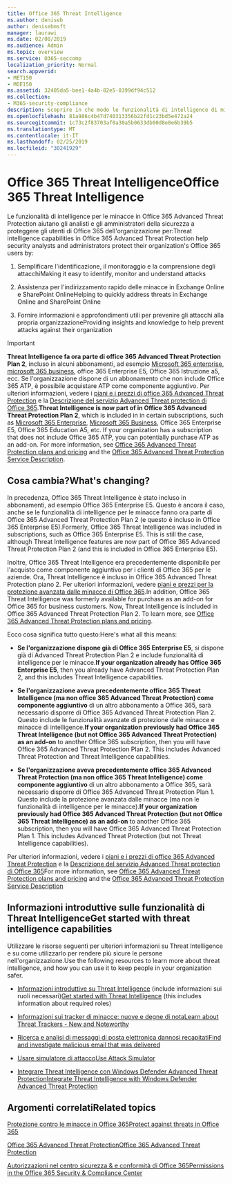 ```yaml
---
title: Office 365 Threat Intelligence
ms.author: deniseb
author: denisebmsft
manager: laurawi
ms.date: 02/08/2019
ms.audience: Admin
ms.topic: overview
ms.service: O365-seccomp
localization_priority: Normal
search.appverid:
- MET150
- MOE150
ms.assetid: 32405da5-bee1-4a4b-82e5-8399df94c512
ms.collection:
- M365-security-compliance
description: Scoprire in che modo le funzionalità di intelligence di minacce in Advanced Threat Protection consentono di ricercare le minacce per la propria organizzazione, di rispondere a malware, phishing e altri attacchi rilevati da Office 365 per conto dell'utente e di cercare indicatori di minaccia.
ms.openlocfilehash: 81a986c4b47d740313356b22fd1c23bd5e472a24
ms.sourcegitcommit: 1c73c2f83703af0a30a5b0633db00d8e0e6b39b5
ms.translationtype: MT
ms.contentlocale: it-IT
ms.lasthandoff: 02/25/2019
ms.locfileid: "30241929"
---
```

# <a name="office-365-threat-intelligence"></a><span data-ttu-id="ae6c1-103">Office 365 Threat Intelligence</span><span class="sxs-lookup"><span data-stu-id="ae6c1-103">Office 365 Threat Intelligence</span></span>

<span data-ttu-id="ae6c1-104">Le funzionalità di intelligence per le minacce in Office 365 Advanced Threat Protection aiutano gli analisti e gli amministratori della sicurezza a proteggere gli utenti di Office 365 dell'organizzazione per:</span><span class="sxs-lookup"><span data-stu-id="ae6c1-104">Threat intelligence capabilities in Office 365 Advanced Threat Protection help security analysts and administrators protect their organization's Office 365 users by:</span></span>
  
1. <span data-ttu-id="ae6c1-105">Semplificare l'identificazione, il monitoraggio e la comprensione degli attacchi</span><span class="sxs-lookup"><span data-stu-id="ae6c1-105">Making it easy to identify, monitor and understand attacks</span></span>
    
2. <span data-ttu-id="ae6c1-106">Assistenza per l'indirizzamento rapido delle minacce in Exchange Online e SharePoint Online</span><span class="sxs-lookup"><span data-stu-id="ae6c1-106">Helping to quickly address threats in Exchange Online and SharePoint Online</span></span>
    
3. <span data-ttu-id="ae6c1-107">Fornire informazioni e approfondimenti utili per prevenire gli attacchi alla propria organizzazione</span><span class="sxs-lookup"><span data-stu-id="ae6c1-107">Providing insights and knowledge to help prevent attacks against their organization</span></span>
    
> [!IMPORTANT]
> <span data-ttu-id="ae6c1-p101">**Threat Intelligence fa ora parte di office 365 Advanced Threat Protection Plan 2**, incluso in alcuni abbonamenti, ad esempio [Microsoft 365 enterprise](https://www.microsoft.com/microsoft-365/enterprise/home), [microsoft 365 business](https://www.microsoft.com/microsoft-365/business), office 365 Enterprise E5, Office 365 Istruzione a5, ecc. Se l'organizzazione dispone di un abbonamento che non include Office 365 ATP, è possibile acquistare ATP come componente aggiuntivo. Per ulteriori informazioni, vedere i [piani e i prezzi di office 365 Advanced Threat Protection](https://products.office.com/exchange/advance-threat-protection) e la [Descrizione del servizio Advanced Threat protection di Office 365](https://docs.microsoft.com/en-us/office365/servicedescriptions/office-365-advanced-threat-protection-service-description#whats-new-in-office-365-advanced-threat-protection-atp).</span><span class="sxs-lookup"><span data-stu-id="ae6c1-p101">**Threat Intelligence is now part of in Office 365 Advanced Threat Protection Plan 2**, which is included in in certain subscriptions, such as [Microsoft 365 Enterprise](https://www.microsoft.com/microsoft-365/enterprise/home), [Microsoft 365 Business](https://www.microsoft.com/microsoft-365/business), Office 365 Enterprise E5, Office 365 Education A5, etc. If your organization has a subscription that does not include Office 365 ATP, you can potentially purchase ATP as an add-on. For more information, see [Office 365 Advanced Threat Protection plans and pricing](https://products.office.com/exchange/advance-threat-protection) and the [Office 365 Advanced Threat Protection Service Description](https://docs.microsoft.com/en-us/office365/servicedescriptions/office-365-advanced-threat-protection-service-description#whats-new-in-office-365-advanced-threat-protection-atp).</span></span> 
  
## <a name="whats-changing"></a><span data-ttu-id="ae6c1-110">Cosa cambia?</span><span class="sxs-lookup"><span data-stu-id="ae6c1-110">What's changing?</span></span>

<span data-ttu-id="ae6c1-p102">In precedenza, Office 365 Threat Intelligence è stato incluso in abbonamenti, ad esempio Office 365 Enterprise E5. Questo è ancora il caso, anche se le funzionalità di intelligence per le minacce fanno ora parte di Office 365 Advanced Threat Protection Plan 2 (e questo è incluso in Office 365 Enterprise E5).</span><span class="sxs-lookup"><span data-stu-id="ae6c1-p102">Formerly, Office 365 Threat Intelligence was included in subscriptions, such as Office 365 Enterprise E5. This is still the case, although Threat Intelligence features are now part of Office 365 Advanced Threat Protection Plan 2 (and this is included in Office 365 Enterprise E5).</span></span> 

<span data-ttu-id="ae6c1-p103">Inoltre, Office 365 Threat Intelligence era precedentemente disponibile per l'acquisto come componente aggiuntivo per i clienti di Office 365 per le aziende. Ora, Threat Intelligence è incluso in Office 365 Advanced Threat Protection piano 2. Per ulteriori informazioni, vedere [piani e prezzi per la protezione avanzata dalle minacce di Office 365](https://products.office.com/exchange/advance-threat-protection).</span><span class="sxs-lookup"><span data-stu-id="ae6c1-p103">In addition, Office 365 Threat Intelligence was formerly available for purchase as an add-on for Office 365 for business customers. Now, Threat Intelligence is included in Office 365 Advanced Threat Protection Plan 2. To learn more, see [Office 365 Advanced Threat Protection plans and pricing](https://products.office.com/exchange/advance-threat-protection).</span></span>

<span data-ttu-id="ae6c1-116">Ecco cosa significa tutto questo:</span><span class="sxs-lookup"><span data-stu-id="ae6c1-116">Here's what all this means:</span></span>

- <span data-ttu-id="ae6c1-117">**Se l'organizzazione dispone già di Office 365 Enterprise E5**, si dispone già di Advanced Threat Protection Plan 2 e include funzionalità di intelligence per le minacce.</span><span class="sxs-lookup"><span data-stu-id="ae6c1-117">**If your organization already has Office 365 Enterprise E5**, then you already have Advanced Threat Protection Plan 2, and this includes Threat Intelligence capabilities.</span></span>

- <span data-ttu-id="ae6c1-p104">**Se l'organizzazione aveva precedentemente office 365 Threat Intelligence (ma non office 365 Advanced Threat Protection) come componente aggiuntivo** di un altro abbonamento a Office 365, sarà necessario disporre di Office 365 Advanced Threat Protection Plan 2. Questo include le funzionalità avanzate di protezione dalle minacce e minacce di intelligence.</span><span class="sxs-lookup"><span data-stu-id="ae6c1-p104">**If your organization previously had Office 365 Threat Intelligence (but not Office 365 Advanced Threat Protection) as an add-on** to another Office 365 subscription, then you will have Office 365 Advanced Threat Protection Plan 2. This includes Advanced Threat Protection and Threat Intelligence capabilities.</span></span> 

- <span data-ttu-id="ae6c1-p105">**Se l'organizzazione aveva precedentemente office 365 Advanced Threat Protection (ma non office 365 Threat Intelligence) come componente aggiuntivo** di un altro abbonamento a Office 365, sarà necessario disporre di Office 365 Advanced Threat Protection Plan 1. Questo include la protezione avanzata dalle minacce (ma non le funzionalità di intelligence per le minacce).</span><span class="sxs-lookup"><span data-stu-id="ae6c1-p105">**If your organization previously had Office 365 Advanced Threat Protection (but not Office 365 Threat Intelligence) as an add-on** to another Office 365 subscription, then you will have Office 365 Advanced Threat Protection Plan 1. This includes Advanced Threat Protection (but not Threat Intelligence capabilities).</span></span>

<span data-ttu-id="ae6c1-122">Per ulteriori informazioni, vedere i [piani e i prezzi di office 365 Advanced Threat Protection](https://products.office.com/exchange/advance-threat-protection) e la [Descrizione del servizio Advanced Threat protection di Office 365](https://docs.microsoft.com/en-us/office365/servicedescriptions/office-365-advanced-threat-protection-service-description#whats-new-in-office-365-advanced-threat-protection-atp)</span><span class="sxs-lookup"><span data-stu-id="ae6c1-122">For more information, see [Office 365 Advanced Threat Protection plans and pricing](https://products.office.com/exchange/advance-threat-protection) and the [Office 365 Advanced Threat Protection Service Description](https://docs.microsoft.com/en-us/office365/servicedescriptions/office-365-advanced-threat-protection-service-description#whats-new-in-office-365-advanced-threat-protection-atp)</span></span>

## <a name="get-started-with-threat-intelligence-capabilities"></a><span data-ttu-id="ae6c1-123">Informazioni introduttive sulle funzionalità di Threat Intelligence</span><span class="sxs-lookup"><span data-stu-id="ae6c1-123">Get started with threat intelligence capabilities</span></span>

<span data-ttu-id="ae6c1-124">Utilizzare le risorse seguenti per ulteriori informazioni su Threat Intelligence e su come utilizzarlo per rendere più sicure le persone nell'organizzazione.</span><span class="sxs-lookup"><span data-stu-id="ae6c1-124">Use the following resources to learn more about threat intelligence, and how you can use it to keep people in your organization safer.</span></span>
  
- <span data-ttu-id="ae6c1-125">[Informazioni introduttive su Threat Intelligence](get-started-with-ti.md) (include informazioni sui ruoli necessari)</span><span class="sxs-lookup"><span data-stu-id="ae6c1-125">[Get started with Threat Intelligence](get-started-with-ti.md) (this includes information about required roles)</span></span> 
    
- [<span data-ttu-id="ae6c1-126">Informazioni sui tracker di minacce: nuove e degne di nota</span><span class="sxs-lookup"><span data-stu-id="ae6c1-126">Learn about Threat Trackers - New and Noteworthy</span></span>](threat-trackers.md)
    
- [<span data-ttu-id="ae6c1-127">Ricerca e analisi di messaggi di posta elettronica dannosi recapitati</span><span class="sxs-lookup"><span data-stu-id="ae6c1-127">Find and investigate malicious email that was delivered</span></span>](investigate-malicious-email-that-was-delivered.md)
    
- [<span data-ttu-id="ae6c1-128">Usare simulatore di attacco</span><span class="sxs-lookup"><span data-stu-id="ae6c1-128">Use Attack Simulator</span></span>](attack-simulator.md)
    
- [<span data-ttu-id="ae6c1-129">Integrare Threat Intelligence con Windows Defender Advanced Threat Protection</span><span class="sxs-lookup"><span data-stu-id="ae6c1-129">Integrate Threat Intelligence with Windows Defender Advanced Threat Protection</span></span>](integrate-office-365-ti-with-wdatp.md)
    
## <a name="related-topics"></a><span data-ttu-id="ae6c1-130">Argomenti correlati</span><span class="sxs-lookup"><span data-stu-id="ae6c1-130">Related topics</span></span>

[<span data-ttu-id="ae6c1-131">Protezione contro le minacce in Office 365</span><span class="sxs-lookup"><span data-stu-id="ae6c1-131">Protect against threats in Office 365</span></span>](protect-against-threats.md)
  
[<span data-ttu-id="ae6c1-132">Office 365 Advanced Threat Protection</span><span class="sxs-lookup"><span data-stu-id="ae6c1-132">Office 365 Advanced Threat Protection</span></span>](office-365-atp.md)
  
[<span data-ttu-id="ae6c1-133">Autorizzazioni nel centro sicurezza &amp; e conformità di Office 365</span><span class="sxs-lookup"><span data-stu-id="ae6c1-133">Permissions in the Office 365 Security &amp; Compliance Center</span></span>](permissions-in-the-security-and-compliance-center.md)
  

